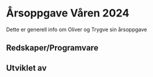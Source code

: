 # Årsoppgave Våren 2024

Dette er generell info om Oliver og Trygve sin årsoppgave

## Redskaper/Programvare

## Utviklet av

